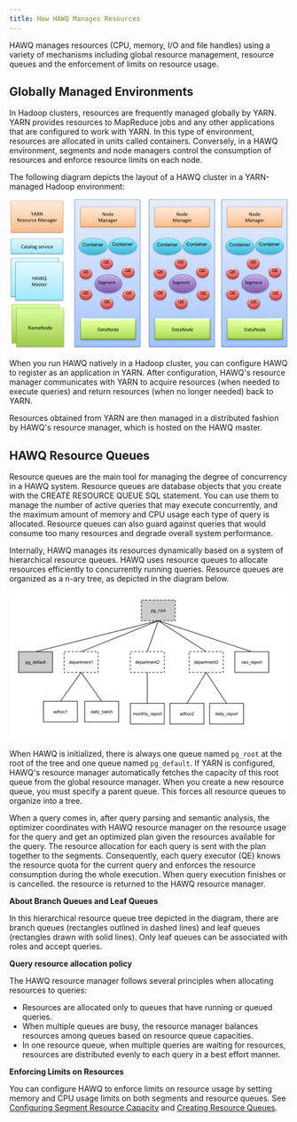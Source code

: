 ```yaml
---
title: How HAWQ Manages Resources
---
```


HAWQ manages resources (CPU, memory, I/O and file handles) using a variety of mechanisms including global resource management, resource queues and the enforcement of limits on resource usage.

## Globally Managed Environments<a id="global-env"></a>

In Hadoop clusters, resources are frequently managed globally by YARN. YARN provides resources to MapReduce jobs and any other applications that are configured to work with YARN. In this type of environment, resources are allocated in units called containers. Conversely, in a HAWQ environment, segments and node managers control the consumption of resources and enforce resource limits on each node.

The following diagram depicts the layout of a HAWQ cluster in a YARN-managed Hadoop environment:

![](../mdimages/hawq_high_level_architecture.png)

When you run HAWQ natively in a Hadoop cluster, you can configure HAWQ to register as an application in YARN. After configuration, HAWQ's resource manager communicates with YARN to acquire resources \(when needed to execute queries\) and return resources \(when no longer needed\) back to YARN.

Resources obtained from YARN are then managed in a distributed fashion by HAWQ's resource manager, which is hosted on the HAWQ master.

## HAWQ Resource Queues <a id="section_w4f_vx4_15"></a>

Resource queues are the main tool for managing the degree of concurrency in a HAWQ system. Resource queues are database objects that you create with the CREATE RESOURCE QUEUE SQL statement. You can use them to manage the number of active queries that may execute concurrently, and the maximum amount of memory and CPU usage each type of query is allocated. Resource queues can also guard against queries that would consume too many resources and degrade overall system performance.

Internally, HAWQ manages its resources dynamically based on a system of hierarchical resource queues. HAWQ uses resource queues to allocate resources efficiently to concurrently running queries. Resource queues are organized as a n-ary tree, as depicted in the diagram below.

![](../mdimages/svg/hawq_resource_queues.svg)

When HAWQ is initialized, there is always one queue named `pg_root` at the root of the tree and one queue named `pg_default`. If YARN is configured, HAWQ's resource manager automatically fetches the capacity of this root queue from the global resource manager. When you create a new resource queue, you must specify a parent queue. This forces all resource queues to organize into a tree.

When a query comes in, after query parsing and semantic analysis, the optimizer coordinates with HAWQ resource manager on the resource usage for the query and get an optimized plan given the resources available for the query. The resource allocation for each query is sent with the plan together to the segments. Consequently, each query executor \(QE\) knows the resource quota for the current query and enforces the resource consumption during the whole execution. When query execution finishes or is cancelled. the resource is returned to the HAWQ resource manager.

**About Branch Queues and Leaf Queues**

In this hierarchical resource queue tree depicted in the diagram, there are branch queues \(rectangles outlined in dashed lines\) and leaf queues \(rectangles drawn with solid lines\). Only leaf queues can be associated with roles and accept queries.

**Query resource allocation policy**

The HAWQ resource manager follows several principles when allocating resources to queries:

-   Resources are allocated only to queues that have running or queued queries.
-   When multiple queues are busy, the resource manager balances resources among queues based on resource queue capacities.
-   In one resource queue, when multiple queries are waiting for resources, resources are distributed evenly to each query in a best effort manner.

**Enforcing Limits on Resources**

You can configure HAWQ to enforce limits on resource usage by setting memory and CPU usage limits on both segments and resource queues. See [Configuring Segment Resource Capacity](ConfigureResourceManagement.html) and [Creating Resource Queues](ResourceQueues.html).
